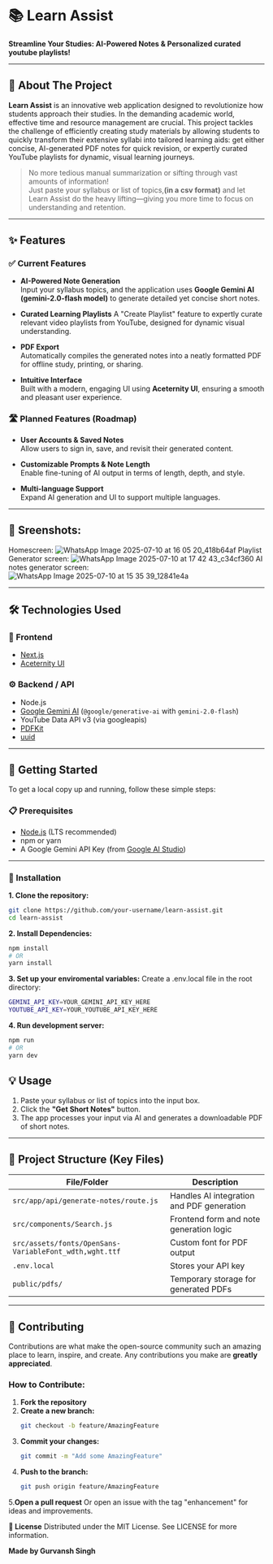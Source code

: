 # 📚 Learn Assist  
**Streamline Your Studies: AI-Powered Notes &  Personalized curated youtube playlists!**

---

## 🚀 About The Project

**Learn Assist** is an innovative web application designed to revolutionize how students approach their studies. In the demanding academic world, effective time and resource management are crucial. This project tackles the challenge of efficiently creating study materials by allowing students to quickly transform their extensive syllabi into tailored learning aids: get either concise, AI-generated PDF notes for quick revision, or expertly curated YouTube playlists for dynamic, visual learning journeys.

> No more tedious manual summarization or sifting through vast amounts of information!  
Just paste your syllabus or list of topics,**(in a csv format)** and let Learn Assist do the heavy lifting—giving you more time to focus on understanding and retention.

---

## ✨ Features

### ✅ Current Features
- **AI-Powered Note Generation**  
  Input your syllabus topics, and the application uses **Google Gemini AI (gemini-2.0-flash model)** to generate detailed yet concise short notes.

- **Curated Learning Playlists** 
  A "Create Playlist" feature to expertly curate relevant video playlists from YouTube, designed for dynamic visual understanding.

- **PDF Export**  
  Automatically compiles the generated notes into a neatly formatted PDF for offline study, printing, or sharing.

- **Intuitive Interface**  
  Built with a modern, engaging UI using **Aceternity UI**, ensuring a smooth and pleasant user experience.


### 🛣️ Planned Features (Roadmap)

- **User Accounts & Saved Notes**  
  Allow users to sign in, save, and revisit their generated content.

- **Customizable Prompts & Note Length**  
  Enable fine-tuning of AI output in terms of length, depth, and style.

- **Multi-language Support**  
  Expand AI generation and UI to support multiple languages.

---

## 📸 Sreenshots:
Homescreen: ![WhatsApp Image 2025-07-10 at 16 05 20_418b64af](https://github.com/user-attachments/assets/42506610-3a82-4960-b40f-80223df5bab6)
Playlist Generator screen: ![WhatsApp Image 2025-07-10 at 17 42 43_c34cf360](https://github.com/user-attachments/assets/7028e79e-a093-403f-8016-c227bed55886)
AI notes generator screen: ![WhatsApp Image 2025-07-10 at 15 35 39_12841e4a](https://github.com/user-attachments/assets/9103c69b-6720-40fe-8bc2-eec348f7e194)

---

## 🛠️ Technologies Used

### 🔧 Frontend
- [Next.js](https://nextjs.org/)
- [Aceternity UI](https://ui.aceternity.com/)

### ⚙️ Backend / API
- Node.js
- [Google Gemini AI](https://ai.google.dev) (`@google/generative-ai` with `gemini-2.0-flash`)
- YouTube Data API v3 (via googleapis)
- [PDFKit](https://pdfkit.org/)
- [uuid](https://www.npmjs.com/package/uuid)

---

## 🚀 Getting Started

To get a local copy up and running, follow these simple steps:

### 📋 Prerequisites
- [Node.js](https://nodejs.org/) (LTS recommended)
- npm or yarn
- A Google Gemini API Key (from [Google AI Studio](https://makersuite.google.com/))

---

### 🔧 Installation

**1. Clone the repository:**
```bash
git clone https://github.com/your-username/learn-assist.git
cd learn-assist
```
**2. Install Dependencies:**
```bash
npm install
# OR
yarn install
```
**3. Set up your enviromental variables:**
Create a .env.local file in the root directory:
```bash
GEMINI_API_KEY=YOUR_GEMINI_API_KEY_HERE
YOUTUBE_API_KEY=YOUR_YOUTUBE_API_KEY_HERE
```
**4. Run development server:**
```bash
npm run
# OR
yarn dev
```

## 💡 Usage

1. Paste your syllabus or list of topics into the input box.
2. Click the **"Get Short Notes"** button.
3. The app processes your input via AI and generates a downloadable PDF of short notes.

---

## 📂 Project Structure (Key Files)

| File/Folder                                                  | Description                                      |
|--------------------------------------------------------------|--------------------------------------------------|
| `src/app/api/generate-notes/route.js`                        | Handles AI integration and PDF generation        |
| `src/components/Search.js`                                   | Frontend form and note generation logic          |
| `src/assets/fonts/OpenSans-VariableFont_wdth,wght.ttf`       | Custom font for PDF output                       |
| `.env.local`                                                 | Stores your API key   |
| `public/pdfs/`                                               | Temporary storage for generated PDFs             |

---

## 🤝 Contributing

Contributions are what make the open-source community such an amazing place to learn, inspire, and create. Any contributions you make are **greatly appreciated**.

### How to Contribute:

1. **Fork the repository**
2. **Create a new branch:**
   ```bash
   git checkout -b feature/AmazingFeature
3. **Commit your changes:**
   ```bash
   git commit -m "Add some AmazingFeature"
4. **Push to the branch:**
   ```bash
   git push origin feature/AmazingFeature
5.**Open a pull request**
    Or open an issue with the tag "enhancement" for ideas and improvements.


 
**📄 License**
Distributed under the MIT License.
See LICENSE for more information.



**Made by Gurvansh Singh**
